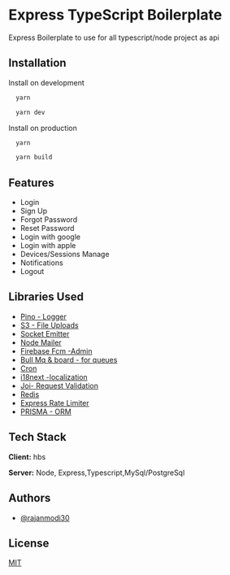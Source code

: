 
# Express TypeScript Boilerplate

Express Boilerplate to use for all typescript/node project as api

## Installation

Install on development

```bash
  yarn 

  yarn dev
```

Install on production

```bash
  yarn 

  yarn build
```


## Features

- Login
- Sign Up
- Forgot Password
- Reset Password
- Login with google
- Login with apple
- Devices/Sessions Manage
- Notifications
- Logout

## Libraries Used

 - [Pino - Logger](https://www.npmjs.com/package/pino)
 - [S3 - File Uploads](https://docs.aws.amazon.com/sdk-for-javascript/v3/developer-guide/getting-started-nodejs.html)
 - [Socket Emitter](https://www.npmjs.com/package/socket.io-emitter)
 - [Node Mailer](https://www.npmjs.com/package/nodemailer)
 - [Firebase Fcm -Admin](https://www.npmjs.com/package/firebase-admin)
 - [Bull Mq & board - for queues](https://www.npmjs.com/package/bullmq)
 - [Cron](https://www.npmjs.com/package/cron)
 - [i18next -localization](https://www.npmjs.com/package/i18next)
 - [Joi- Request Validation](https://www.npmjs.com/package/joi)
 - [Redis](https://www.npmjs.com/package/redis)
 - [Express Rate Limiter](https://www.npmjs.com/package/express-rate-limit)
 - [PRISMA - ORM](https://www.npmjs.com/package/prisma)


## Tech Stack

**Client:** hbs

**Server:** Node, Express,Typescript,MySql/PostgreSql


## Authors

- [@rajanmodi30](https://github.com/rajanmodi30)


## License

[MIT](https://choosealicense.com/licenses/mit/)

